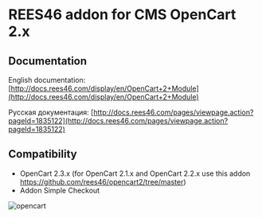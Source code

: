 # REES46 addon for CMS OpenCart 2.x

## Documentation

English documentation: [http://docs.rees46.com/display/en/OpenCart+2+Module](http://docs.rees46.com/display/en/OpenCart+2+Module)

Русская документация: [http://docs.rees46.com/pages/viewpage.action?pageId=1835122](http://docs.rees46.com/pages/viewpage.action?pageId=1835122)

## Compatibility

* OpenCart 2.3.x (for OpenCart 2.1.x and OpenCart 2.2.x use this addon https://github.com/rees46/opencart2/tree/master)
* Addon Simple Checkout

![opencart](http://api.rees46.com/marker/opencart)

